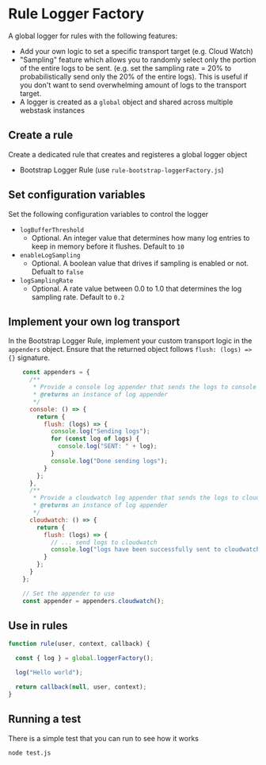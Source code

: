 # Rule Logger Factory

A global logger for rules with the following features:
- Add your own logic to set a specific transport target (e.g. Cloud Watch)
- "Sampling" feature which allows you to randomly select only the portion of the entire logs to be sent. (e.g. set the sampling rate = 20% to probabilistically send only the 20% of the entire logs). This is useful if you don't want to send overwhelming amount of logs to the transport target.
- A logger is created as a `global` object and shared across multiple webstask instances

## Create a rule
Create a dedicated rule that creates and registeres a global logger object
- Bootstrap Logger Rule (use `rule-bootstrap-loggerFactory.js`)

## Set configuration variables
Set the following configuration variables to control the logger
- `logBufferThreshold` 
  - Optional. An integer value that determines how many log entries to keep in memory before it flushes. Default to `10` 
- `enableLogSampling` 
  - Optional. A boolean value that drives if sampling is enabled or not. Defualt to `false`
- `logSamplingRate`
  - Optional. A rate value between 0.0 to 1.0 that determines the log sampling rate. Default to `0.2`

## Implement your own log transport
In the Bootstrap Logger Rule, implement your custom transport logic in the `appenders` object. Ensure that the returned object follows `flush: (logs) => {}` signature.
```javascript
    const appenders = {
      /**
       * Provide a console log appender that sends the logs to console output
       * @returns an instance of log appender
       */
      console: () => {
        return {
          flush: (logs) => {
            console.log("Sending logs");
            for (const log of logs) {
              console.log("SENT: " + log);
            }
            console.log("Done sending logs");
          }
        };
      },
      /**
       * Provide a cloudwatch log appender that sends the logs to cloudwatch
       * @returns an instance of log appender
       */
      cloudwatch: () => {
        return {
          flush: (logs) => {
            // ... send logs to cloudwatch
            console.log("logs have been successfully sent to cloudwatch");
          }
        };
      }
    };

    // Set the appender to use
    const appender = appenders.cloudwatch();
```

## Use in rules
```javascript
function rule(user, context, callback) {

  const { log } = global.loggerFactory();

  log("Hello world");

  return callback(null, user, context);
}
```

## Running a test
There is a simple test that you can run to see how it works
```
node test.js
```


